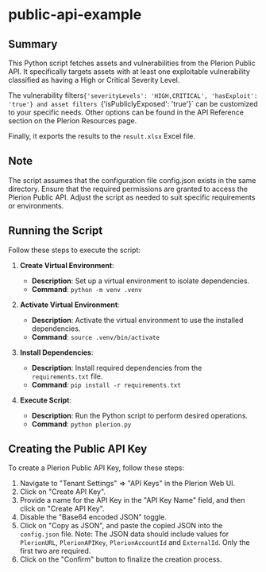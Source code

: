 # public-api-example
## Summary

This Python script fetches assets and vulnerabilities from the Plerion Public API. It specifically targets assets with at least one exploitable vulnerability classified as having a High or Critical Severity Level. 

The vulnerability filters`{'severityLevels': 'HIGH,CRITICAL', 'hasExploit': 'true'} and asset filters `{'isPubliclyExposed': 'true'}` can be customized to your specific needs. Other options can be found in the API Reference section on the Plerion Resources page.

Finally, it exports the results to the `result.xlsx` Excel file.

## Note

The script assumes that the configuration file config.json exists in the same directory.
Ensure that the required permissions are granted to access the Plerion Public API.
Adjust the script as needed to suit specific requirements or environments.

## Running the Script

Follow these steps to execute the script:

1. **Create Virtual Environment**:
   - **Description**: Set up a virtual environment to isolate dependencies.
   - **Command**: `python -m venv .venv`

2. **Activate Virtual Environment**:
   - **Description**: Activate the virtual environment to use the installed dependencies.
   - **Command**: `source .venv/bin/activate`

3. **Install Dependencies**:
   - **Description**: Install required dependencies from the `requirements.txt` file.
   - **Command**: `pip install -r requirements.txt`

4. **Execute Script**:
   - **Description**: Run the Python script to perform desired operations.
   - **Command**: `python plerion.py`

## Creating the Public API Key

To create a Plerion Public API Key, follow these steps:

1. Navigate to "Tenant Settings" => "API Keys" in the Plerion Web UI.
2. Click on "Create API Key".
3. Provide a name for the API Key in the "API Key Name" field, and then click on "Create API Key".
4. Disable the "Base64 encoded JSON" toggle.
5. Click on "Copy as JSON", and paste the copied JSON into the `config.json` file.
  Note: The JSON data should include values for `PlerionURL`, `PlerionAPIKey`, `PlerionAccountId` and `ExternalId`. Only the first two are required.
6. Click on the "Confirm" button to finalize the creation process.
